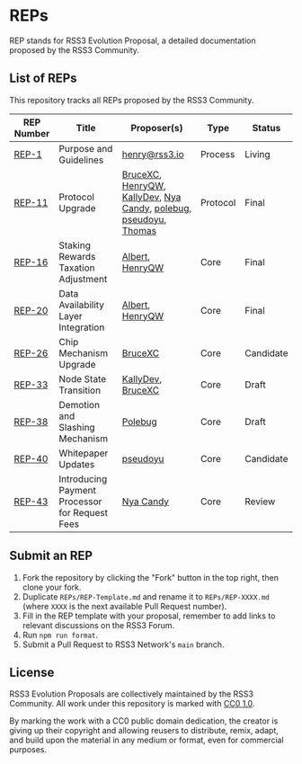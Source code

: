 # REPs

REP stands for RSS3 Evolution Proposal, a detailed documentation proposed by the RSS3 Community.

## List of REPs

This repository tracks all REPs proposed by the RSS3 Community.

| REP Number                 | Title                                          | Proposer(s)                                                                                                                                                                                                                                                                                             | Type     | Status    |
| -------------------------- | ---------------------------------------------- | ------------------------------------------------------------------------------------------------------------------------------------------------------------------------------------------------------------------------------------------------------------------------------------------------------- | -------- | --------- |
| [REP-1](./REPs/REP-1.md)   | Purpose and Guidelines                         | <henry@rss3.io>                                                                                                                                                                                                                                                                                         | Process  | Living    |
| [REP-11](./REPs/REP-11.md) | Protocol Upgrade                               | [BruceXC](mailto:xichang1510@gmail.com), [HenryQW](mailto:hi@henry.wang), [KallyDev](mailto:kallydev@gmail.com), [Nya Candy](mailto:github@candinya.com), [polebug](mailto:polebugfly@gmail.com), [pseudoyu](mailto:pseudoyu@connect.hku.hk), [Thomas](mailto:73341653+naaive@users.noreply.github.com) | Protocol | Final     |
| [REP-16](./REPs/REP-16.md) | Staking Rewards Taxation Adjustment            | [Albert](mailto:iavl@proton.me), [HenryQW](mailto:hi@henry.wang)                                                                                                                                                                                                                                        | Core     | Final     |
| [REP-20](./REPs/REP-20.md) | Data Availability Layer Integration            | [Albert](mailto:iavl@proton.me), [HenryQW](mailto:hi@henry.wang)                                                                                                                                                                                                                                        | Core     | Final     |
| [REP-26](./REPs/REP-26.md) | Chip Mechanism Upgrade                         | [BruceXC](mailto:xichang1510@gmail.com)                                                                                                                                                                                                                                                                 | Core     | Candidate |
| [REP-33](./REPs/REP-33.md) | Node State Transition                          | [KallyDev](mailto:kallydev@rss3.io), [BruceXC](mailto:xichang1510@gmail.com)                                                                                                                                                                                                                            | Core     | Draft     |
| [REP-38](./REPs/REP-38.md) | Demotion and Slashing Mechanism                | [Polebug](mailto:polebug@rss3.io)                                                                                                                                                                                                                                                                       | Core     | Draft     |
| [REP-40](./REPs/REP-40.md) | Whitepaper Updates                             | [pseudoyu](mailto:pseudoyu@connect.hku.hk)                                                                                                                                                                                                                                                              | Core     | Candidate |
| [REP-43](./REPs/REP-43.md) | Introducing Payment Processor for Request Fees | [Nya Candy](mailto:dev@candinya.com)                                                                                                                                                                                                                                                                    | Core     | Review    |

## Submit an REP

1. Fork the repository by clicking the "Fork" button in the top right, then clone your fork.
2. Duplicate `REPs/REP-Template.md` and rename it to `REPs/REP-XXXX.md` (where `XXXX` is the next available Pull Request number).
3. Fill in the REP template with your proposal, remember to add links to relevant discussions on the RSS3 Forum.
4. Run `npm run format`.
5. Submit a Pull Request to RSS3 Network's `main` branch.

## License

RSS3 Evolution Proposals are collectively maintained by the RSS3 Community. All work under this repository is marked with [CC0 1.0](./LICENSE).

By marking the work with a CC0 public domain dedication, the creator is giving up their copyright and allowing reusers to distribute, remix, adapt, and build upon the material in any medium or format, even for commercial purposes.
